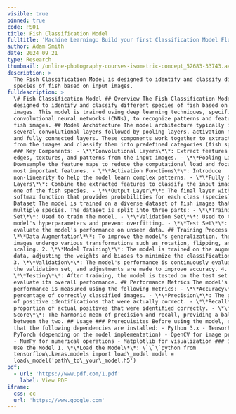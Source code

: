 ```yaml
---
visible: true
pinned: true
code: FS01
title: Fish Classification Model
fulltitle: 'Machine Learning: Build your first Classification Model Flo AI Science'
author: Adam Smith
date: 2024 09 21
type: Research
thumbnail: /online-photography-courses-isometric-concept_52683-33743.avif
description: >
  The Fish Classification Model is designed to identify and classify different
  species of fish based on input images.
fulldescription: >
  \# Fish Classification Model ## Overview The Fish Classification Model is
  designed to identify and classify different species of fish based on input
  images. This model is trained using deep learning techniques, specifically
  convolutional neural networks (CNNs), to recognize patterns and features in
  fish images. ## Model Architecture The model architecture typically involves
  several convolutional layers followed by pooling layers, activation functions,
  and fully connected layers. These components work together to extract features
  from the images and classify them into predefined categories (fish species).
  ### Key Components: - \*\*Convolutional Layers\*\*: Extract features such as
  edges, textures, and patterns from the input images. - \*\*Pooling Layers\*\*:
  Downsample the feature maps to reduce the computational load and focus on the
  most important features. - \*\*Activation Functions\*\*: Introduce
  non-linearity to help the model learn complex patterns. - \*\*Fully Connected
  Layers\*\*: Combine the extracted features to classify the input image into
  one of the fish species. - \*\*Output Layer\*\*: The final layer with a
  softmax function that provides probabilities for each class (species). ##
  Dataset The model is trained on a diverse dataset of fish images that include
  multiple species. The dataset is split into three parts: - \*\*Training
  Set\*\*: Used to train the model. - \*\*Validation Set\*\*: Used to tune the
  model's hyperparameters and prevent overfitting. - \*\*Test Set\*\*: Used to
  evaluate the model's performance on unseen data. ## Training Process 1.
  \*\*Data Augmentation\*\*: To improve the model's generalization, the training
  images undergo various transformations such as rotation, flipping, and
  scaling. 2. \*\*Model Training\*\*: The model is trained on the augmented
  data, adjusting the weights and biases to minimize the classification error.
  3. \*\*Validation\*\*: The model's performance is continuously evaluated on
  the validation set, and adjustments are made to improve accuracy. 4.
  \*\*Testing\*\*: After training, the model is tested on the test set to
  evaluate its overall performance. ## Performance Metrics The model's
  performance is measured using the following metrics: - \*\*Accuracy\*\*: The
  percentage of correctly classified images. - \*\*Precision\*\*: The proportion
  of positive identifications that were actually correct. - \*\*Recall\*\*: The
  proportion of actual positives that were identified correctly. - \*\*F1
  Score\*\*: The harmonic mean of precision and recall, providing a balance
  between the two. ## Usage ### Prerequisites Before using the model, ensure
  that the following dependencies are installed: - Python 3.x - TensorFlow or
  PyTorch (depending on the model implementation) - OpenCV for image processing
  - NumPy for numerical operations - Matplotlib for visualization ### Steps to
  Use the Model 1. \*\*Load the Model\*\*: \`\`\`python from
  tensorflow\.keras.models import load\_model model =
  load\_model('path\_to\_your\_model.h5')
pdf:
  - url: 'https://www.pdf.com/1.pdf'
    label: View PDF
iframe:
  css: cc
  url: 'https://www.google.com'
---
```


